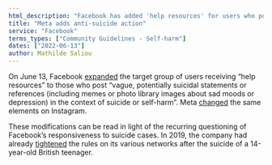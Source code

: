```yaml
---
html_description: "Facebook has added 'help resources' for users who post about suicide or self-harm since 13 June."
title: "Meta adds anti-suicide action"
service: "Facebook"
terms_types: ["Community Guidelines - Self-harm"]
dates: ["2022-06-13"]
author: Mathilde Saliou
---
```


On June 13, Facebook [expanded](https://github.com/OpenTermsArchive/france-elections-versions/commit/242048233610ece2729d0b39047dcd5adeb21e25) the target group of users receiving “help resources” to those who post “vague, potentially suicidal statements or references (including memes or photo library images about sad moods or depression) in the context of suicide or self-harm”. Meta [changed](https://github.com/OpenTermsArchive/france-elections-versions/commit/82cc72a102fc78107e7094f995e07b9e4364431d) the same elements on Instagram.

These modifications can be read in light of the recurring questioning of Facebook’s responsiveness to suicide cases. In 2019, the company had already [tightened](https://www.lemonde.fr/pixels/article/2019/02/08/suicide-automutilation-instagram-et-facebook-vont-supprimer-les-contenus-explicites_5421003_4408996.html) the rules on its various networks after the suicide of a 14-year-old British teenager.
